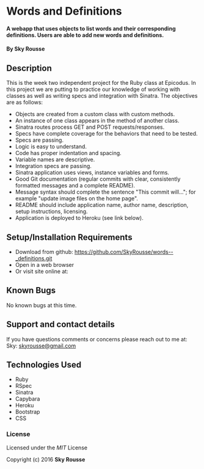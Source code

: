 # Words and Definitions

####  A webapp that uses objects to list words and their corresponding definitions. Users are able to add new words and definitions.

#### By Sky Rousse

## Description

 This is the week two independent project for the Ruby class at Epicodus. In this project we are putting to practice our knowledge of working with classes as well as writing specs and integration with Sinatra. The objectives are as follows:

* Objects are created from a custom class with custom methods.
* An instance of one class appears in the method of another class.
* Sinatra routes process GET and POST requests/responses.
* Specs have complete coverage for the behaviors that need to be tested.
* Specs are passing.
* Logic is easy to understand.
* Code has proper indentation and spacing.
* Variable names are descriptive.
* Integration specs are passing.
* Sinatra application uses views, instance variables and forms.
* Good Git documentation (regular commits with clear, consistently formatted messages and a complete README).
* Message syntax should complete the sentence "This commit will..."; for example "update image files on the home page".
* README should include application name, author name, description, setup instructions, licensing.
* Application is deployed to Heroku (see link below).

## Setup/Installation Requirements

* Download from github: https://github.com/SkyRousse/words--_definitions.git
* Open in a web browser
* Or visit site online at:

## Known Bugs
No known bugs at this time.


## Support and contact details
If you have questions comments or concerns please reach out to me at:
Sky: <a href="mailto:skyrousse@gmail.com">skyrousse@gmail.com</a>

## Technologies Used

* Ruby
* RSpec
* Sinatra
* Capybara
* Heroku
* Bootstrap
* CSS

### License

Licensed under the _MIT_ License

Copyright (c) 2016 **Sky Rousse**
